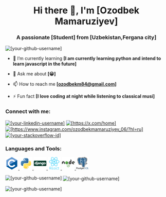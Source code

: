 <h1 align="center">Hi there 👋, I'm [Ozodbek Mamaruziyev]</h1>
<h3 align="center">A passionate [Student] from [Uzbekistan,Fergana city]</h3>

<p align="left"> <img src="https://komarev.com/ghpvc/?username=[your-github-username]&label=Profile%20views&color=0e75b6&style=flat" alt="[your-github-username]" /> </p>

- 🌱 I’m currently learning **[I am currently learning python and intend to learn javascript in the future]**

- 💬 Ask me about **[😀]**

- 📫 How to reach me **[ozodbekm84@gmail.com]**

- ⚡ Fun fact **[I love coding at night while listening to classical musi]**

<h3 align="left">Connect with me:</h3>
<p align="left">
<a href="https://linkedin.com/in/[your-linkedin-username]" target="blank"><img align="center" src="https://cdn.jsdelivr.net/npm/simple-icons@v3/icons/linkedin.svg" alt="[your-linkedin-username]" height="30" width="40" /></a>
<a href="https://x.com/[https://x.com/home]" target="blank"><img align="center" src="https://cdn.jsdelivr.net/npm/simple-icons@v3/icons/twitter.svg" alt="[https://x.com/home]" height="30" width="40" /></a>
<a href="https://instagram.com/[your-instagram-username]" target="blank"><img align="center" src="https://cdn.jsdelivr.net/npm/simple-icons@v3/icons/instagram.svg" alt="[https://www.instagram.com/ozodbekmamaruziyev_06/?hl=ru]" height="30" width="40" /></a>
<a href="https://stackoverflow.com/users/[your-stackoverflow-id]" target="blank"><img align="center" src="https://cdn.jsdelivr.net/npm/simple-icons@v3/icons/stackoverflow.svg" alt="[your-stackoverflow-id]" height="30" width="40" /></a>
</p>

<h3 align="left">Languages and Tools:</h3>
<p align="left"> 
<a href="https://www.cprogramming.com/" target="_blank"> <img src="https://raw.githubusercontent.com/devicons/devicon/master/icons/c/c-original.svg" alt="c" width="40" height="40"/> </a> 
<a href="https://www.python.org" target="_blank"> <img src="https://raw.githubusercontent.com/devicons/devicon/master/icons/python/python-original.svg" alt="python" width="40" height="40"/> </a> 
<a href="https://www.djangoproject.com/" target="_blank"> <img src="https://raw.githubusercontent.com/devicons/devicon/master/icons/django/django-original.svg" alt="django" width="40" height="40"/> </a> 
<a href="https://reactjs.org/" target="_blank"> <img src="https://raw.githubusercontent.com/devicons/devicon/master/icons/react/react-original-wordmark.svg" alt="react" width="40" height="40"/> </a> 
<a href="https://nodejs.org" target="_blank"> <img src="https://raw.githubusercontent.com/devicons/devicon/master/icons/nodejs/nodejs-original-wordmark.svg" alt="nodejs" width="40" height="40"/> </a> 
<a href="https://www.postgresql.org" target="_blank"> <img src="https://raw.githubusercontent.com/devicons/devicon/master/icons/postgresql/postgresql-original-wordmark.svg" alt="postgresql" width="40" height="40"/> </a> 
</p>

<p><img align="left" src="https://github-readme-stats.vercel.app/api/top-langs?username=[your-github-username]&show_icons=true&locale=en&layout=compact" alt="[your-github-username]" /></p>

<p>&nbsp;<img align="center" src="https://github-readme-stats.vercel.app/api?username=[your-github-username]&show_icons=true&locale=en" alt="[your-github-username]" /></p>

<p><img align="center" src="https://github-readme-streak-stats.herokuapp.com/?user=[your-github-username]&" alt="[your-github-username]" /></p>
